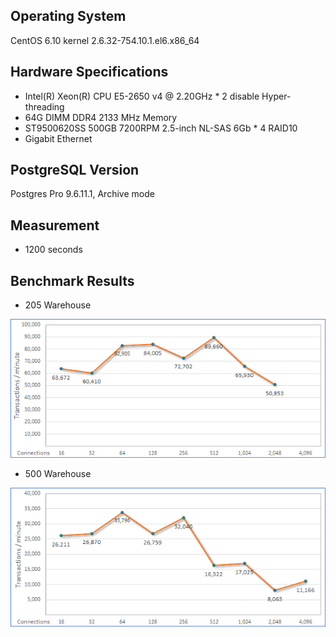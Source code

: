 ## Operating System ##
CentOS 6.10 kernel 2.6.32-754.10.1.el6.x86_64

## Hardware Specifications ##
- Intel(R) Xeon(R) CPU E5-2650 v4 @ 2.20GHz * 2 disable Hyper-threading
- 64G DIMM DDR4 2133 MHz Memory
- ST9500620SS 500GB 7200RPM 2.5-inch NL-SAS 6Gb * 4 RAID10
- Gigabit Ethernet

## PostgreSQL Version ##
Postgres Pro 9.6.11.1, Archive mode

## Measurement ##
- 1200 seconds

## Benchmark Results ##
- 205 Warehouse
<p><img src="https://raw.githubusercontent.com/goldstrike77/Benchmarks/master/TPCC/PostgreSQL/9.6/Physical/E5-2650v4_sample01/result/w205/w205.png" /></p>

- 500 Warehouse
<p><img src="https://raw.githubusercontent.com/goldstrike77/Benchmarks/master/TPCC/PostgreSQL/9.6/Physical/E5-2650v4_sample01/result/w500/w500.png" /></p>
